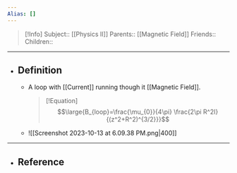 ```yaml
---
Alias: []
---
```

> [!Info]
> Subject:: [[Physics II]]
> Parents:: [[Magnetic Field]]
> Friends:: 
> Children:: 
---
- ## Definition
	- A loop with [[Current]] running though it [[Magnetic Field]].
	  > [!Equation]
	  > $$\large{B_{loop}=\frac{\mu_{0}}{4\pi} \frac{2\pi R^2I}{(z^2+R^2)^{3/2}}}$$
	  > 
	  > 
	- ![[Screenshot 2023-10-13 at 6.09.38 PM.png|400]]
---
- ## Reference